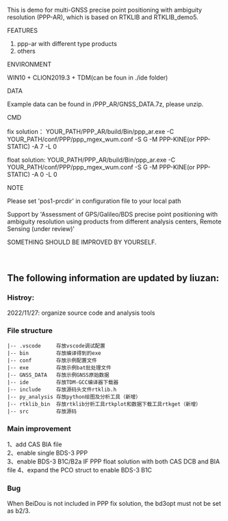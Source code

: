 This is demo for multi-GNSS precise point positioning with ambiguity resolution (PPP-AR), which is based on RTKLIB and RTKLIB_demo5.

FEATURES

1. ppp-ar with different type products
2. others

ENVIRONMENT

WIN10 + CLION2019.3 + TDM(can be foun in ./ide folder)

DATA

Example data can be found in /PPP_AR/GNSS_DATA.7z, please unzip.

CMD

fix solution：  YOUR_PATH/PPP_AR/build/Bin/ppp_ar.exe -C YOUR_PATH/conf/PPP/ppp_mgex_wum.conf -S G -M PPP-KINE(or PPP-STATIC) -A 7 -L 0  

float solution: YOUR_PATH/PPP_AR/build/Bin/ppp_ar.exe -C YOUR_PATH/conf/PPP/ppp_mgex_wum.conf -S G -M PPP-KINE(or PPP-STATIC) -A 0 -L 0 

NOTE

Please set 'pos1-prcdir' in configuration file to your local path

Support by 'Assessment of GPS/Galileo/BDS precise point positioning with ambiguity resolution using products from different analysis centers, Remote Sensing (under review)'

SOMETHING SHOULD BE IMPROVED BY YOURSELF.  
&nbsp;  
&nbsp;
## The following information are updated by liuzan:  
### Histroy:  
2022/11/27: organize source code and analysis tools  

### File structure
```  
|-- .vscode     存放vscode调试配置
|-- bin         存放编译得到的exe
|-- conf        存放示例配置文件
|-- exe         存放示例bat批处理文件
|-- GNSS_DATA   存放示例GNSS原始数据
|-- ide         存放TDM-GCC编译器下载器
|-- include     存放源码头文件rtklib.h
|-- py_analysis 存放python绘图及分析工具（新增）
|-- rtklib_bin  存放rtklib分析工具rtkplot和数据下载工具rtkget（新增）
|-- src         存放源码
```
### Main improvement
1、add CAS BIA file  
2、enable single BDS-3 PPP  
3、enable BDS-3 B1C/B2a IF PPP float solution with both CAS DCB and BIA file
4、expand the PCO struct to enable BDS-3 B1C

### Bug
When BeiDou is not included in PPP fix solution, the bd3opt must not be set as b2/3.